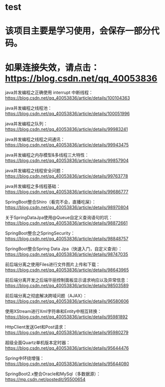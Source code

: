 # test
# 该项目主要是学习使用，会保存一部分代码。

# 如果连接失效，请点击：https://blog.csdn.net/qq_40053836

java并发编程之正确使用 interrupt 中断线程：https://blog.csdn.net/qq_40053836/article/details/100104363

java并发编程之线程池：https://blog.csdn.net/qq_40053836/article/details/100051996

java并发编程之队列：https://blog.csdn.net/qq_40053836/article/details/99983241

java并发编程之线程之间通讯：https://blog.csdn.net/qq_40053836/article/details/99943475

java并发编程之内存模型&多线程三大特性：https://blog.csdn.net/qq_40053836/article/details/99857904

java并发编程之线程安全问题：https://blog.csdn.net/qq_40053836/article/details/99763778

java并发编程之多线程基础：https://blog.csdn.net/qq_40053836/article/details/99686777

SpringBoot整合Shiro（看完不会，直播吃屎）：https://blog.csdn.net/qq_40053836/article/details/98970804

关于SpringDataJpa使用@Queue自定义查询语句的坑：https://blog.csdn.net/qq_40053836/article/details/98872661

SpringBoot整合之SpringSecurity：https://blog.csdn.net/qq_40053836/article/details/98848757

SpringBoot整合Spring Data Jpa（快速入门，自定义查询）：https://blog.csdn.net/qq_40053836/article/details/98747035

前后端分离之使用Files进行文件图片上传和下载：https://blog.csdn.net/qq_40053836/article/details/98643965

前后端分离开发之后端华丽控制面板显示请求响应以及异常信息：https://blog.csdn.net/qq_40053836/article/details/98503589

前后端分离之彻底解决跨域问题（AJAX）：https://blog.csdn.net/qq_40053836/article/details/96580606

使用XStream进行Xml字符串和Entity中相互转换：https://blog.csdn.net/qq_40053836/article/details/95981892

HttpClient发送Get和Post请求：https://blog.csdn.net/qq_40053836/article/details/95980279

超级全面Quartz单机版本定时器：https://blog.csdn.net/qq_40053836/article/details/95644476

Spring中环绕增强：https://blog.csdn.net/qq_40053836/article/details/95644080

SpringBoot2.x整合Oracle和MySql（多数据源）：https://mp.csdn.net/postedit/95500654
